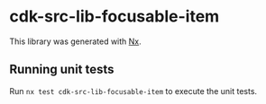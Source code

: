 # cdk-src-lib-focusable-item

This library was generated with [Nx](https://nx.dev).

## Running unit tests

Run `nx test cdk-src-lib-focusable-item` to execute the unit tests.

